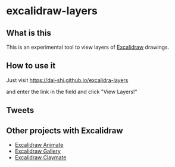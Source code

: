 # excalidraw-layers

## What is this

This is an experimental tool to view layers of
[Excalidraw](https://excalidraw.com) drawings.

## How to use it

Just visit <https://dai-shi.github.io/excalidra-layers>

and enter the link in the field and click "View Layers!"

## Tweets


## Other projects with Excalidraw

- [Excalidraw Animate](https://github.com/dai-shi/excalidraw-animate)
- [Excalidraw Gallery](https://github.com/dai-shi/excalidraw-gallery)
- [Excalidraw Claymate](https://github.com/dai-shi/excalidraw-claymate)
